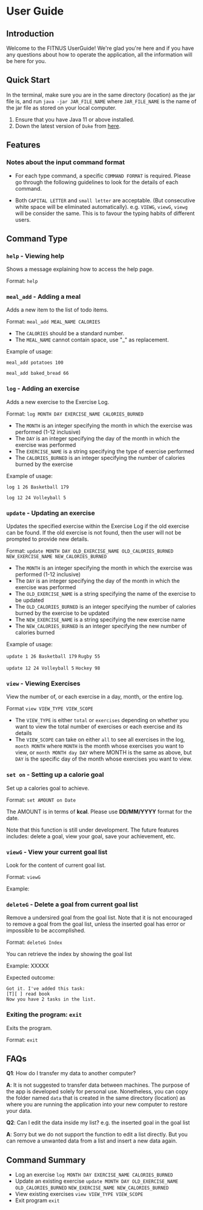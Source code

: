 # User Guide

## Introduction

Welcome to the FITNUS UserGuide! We're glad you're here and if you have any questions about how to operate the application, all the information will be here for you.

## Quick Start

In the terminal, make sure you are in the same directory (location) as the jar file is, and run `java -jar JAR_FILE_NAME` where `JAR_FILE_NAME` is the name of the jar file as stored on your local computer.

1. Ensure that you have Java 11 or above installed.
2. Down the latest version of `Duke` from [here](https://github.com/AY2324S1-CS2113-F11-1/tp/releases).

## Features 

### Notes about the input command format

- For each type command, a specific `COMMAND FORMAT` is required. Please go through the following guidelines to look for the details of each command.

- Both `CAPITAL LETTER` and `small letter` are acceptable. (But consecutive white space will be eliminated automatically).
  e.g. `VIEWG`, `viewG`, `viewg` will be consider the same. This is to favour the typing habits of different users.

## Command Type

### `help` - Viewing help
Shows a message explaining how to access the help page.

Format: `help`

### `meal_add` - Adding a meal
Adds a new item to the list of todo items.

Format: `meal_add MEAL_NAME CALORIES`

* The `CALORIES` should be a standard number.
* The `MEAL_NAME` cannot contain space, use "_" as replacement.

Example of usage: 

`meal_add potatoes 100`

`meal_add baked_bread 66`

### `log` - Adding an exercise
Adds a new exercise to the Exercise Log.

Format: `log MONTH DAY EXERCISE_NAME CALORIES_BURNED`

* The `MONTH` is an integer specifying the month in which the exercise was performed (1-12 inclusive)
* The `DAY` is an integer specifying the day of the month in which the exercise was performed
* The `EXERCISE_NAME` is a string specifying the type of exercise performed
* The `CALORIES_BURNED` is an integer specifying the number of calories burned by the exercise

Example of usage:

`log 1 26 Basketball 179`

`log 12 24 Volleyball 5`

### `update` - Updating an exercise
Updates the specified exercise within the Exercise Log if the old exercise can be found. If the old exercise is not
found, then the user will not be prompted to provide new details.

Format: `update MONTH DAY OLD_EXERCISE_NAME OLD_CALORIES_BURNED` `NEW_EXERCISE_NAME NEW_CALORIES_BURNED`

* The `MONTH` is an integer specifying the month in which the exercise was performed (1-12 inclusive)
* The `DAY` is an integer specifying the day of the month in which the exercise was performed
* The `OLD_EXERCISE_NAME` is a string specifying the name of the exercise to be updated
* The `OLD_CALORIES_BURNED` is an integer specifying the number of calories burned by the exercise to be updated
* The `NEW_EXERCISE_NAME` is a string specifying the new exercise name
* The `NEW_CALORIES_BURNED` is an integer specifying the new number of calories burned

Example of usage:

`update 1 26 Basketball 179`
`Rugby 55`

`update 12 24 Volleyball 5`
`Hockey 98`

### `view` - Viewing Exercises
View the number of, or each exercise in a day, month, or the entire log.

Format `view VIEW_TYPE VIEW_SCOPE`

* The `VIEW_TYPE` is either `total` or `exercises` depending on whether you want to view the total number of exercises
or each exercise and its details
* The `VIEW_SCOPE` can take on either `all` to see all exercises in the log, `month MONTH` where `MONTH` is the month
whose exercises you want to view, or `month MONTH day DAY` where MONTH is the same as above, but `DAY` is the specific
day of the month whose exercises you want to view.

### `set on` - Setting up a calorie goal
Set up a calories goal to achieve.

Format: `set AMOUNT on Date`

The AMOUNT is in terms of **kcal**. Please use **DD/MM/YYYY** format for the date.

Note that this function is still under development. The future features includes: delete a goal, view your goal, save your achievement, etc.

### `viewG` - View your current goal list
Look for the content of current goal list.

Format: `viewG`

Example:

### `deleteG` - Delete a goal from current goal list
Remove a undersired goal from the goal list. Note that it is not encouraged to remove a goal from the goal list, unless the inserted goal has error or impossible to be accomplished.

Format: `deleteG Index`

You can retrieve the index by showing the goal list

Example: XXXXX

Expected outcome:

```
Got it. I've added this task:
[T][ ] read book
Now you have 2 tasks in the list.
```



### Exiting the program: `exit`
Exits the program.

Format: `exit`

## FAQs

**Q1**: How do I transfer my data to another computer? 

**A**: It is not suggested to transfer data between machines. The purpose of the app is developed solely for personal use. Nonetheless, you can copy the folder named `data` that is created in the same directory (location) as where you are running the application into your new computer to restore your data.

**Q2**: Can I edit the data inside my list? e.g. the inserted goal in the goal list

**A**: Sorry but we do not support the function to edit a list directly. But you can remove a unwanted data from a list and insert a new data again.

## Command Summary

* Log an exercise `log MONTH DAY EXERCISE_NAME CALORIES_BURNED`
* Update an existing exercise `update MONTH DAY OLD_EXERCISE_NAME OLD_CALORIES_BURNED`
`NEW_EXERCISE_NAME NEW_CALORIES_BURNED`
* View existing exercises `view VIEW_TYPE VIEW_SCOPE`
* Exit program `exit`
